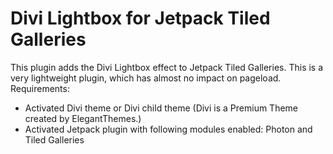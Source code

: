 Divi Lightbox for Jetpack Tiled Galleries
=========================================

This plugin adds the Divi Lightbox effect to Jetpack Tiled Galleries. This is a very lightweight plugin, which has almost no impact on pageload.
Requirements:
+ Activated Divi theme or Divi child theme (Divi is a Premium Theme created by ElegantThemes.) 
+ Activated Jetpack plugin with following modules enabled: Photon and Tiled Galleries